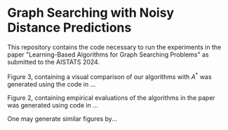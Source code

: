 # Graph Searching with Noisy Distance Predictions
This repository contains the code necessary to run the experiments in the paper "Learning-Based Algorithms for Graph Searching Problems" as submitted to the AISTATS 2024.


Figure 3, containing a visual comparison of our algorithms with $A^*$ was generated using the code in ...

Figure 2, containing empirical evaluations of the algorithms in the paper was generated using code in ...

One may generate similar figures by...